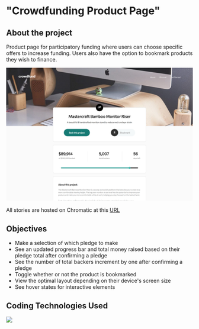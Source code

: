# "Crowdfunding Product Page"

## About the project

Product page for participatory funding where users can choose specific offers to increase funding. Users also have the option to bookmark products they wish to finance.

![Desktop](src/assets/img/desktop.png)

All stories are hosted on Chromatic at this [URL](https://65fea56c32d3f4e6395747c9-lhosmnuvto.chromatic.com/)

## Objectives

- Make a selection of which pledge to make
- See an updated progress bar and total money raised based on their pledge total after confirming a pledge
- See the number of total backers increment by one after confirming a pledge
- Toggle whether or not the product is bookmarked
- View the optimal layout depending on their device's screen size
- See hover states for interactive elements

## Coding Technologies Used

 <img src="https://skillicons.dev/icons?i=git,html,tailwind,ts,react"/>
